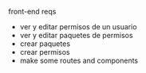 front-end reqs
- ver y editar permisos de un usuario
- ver y editar paquetes de permisos
- crear paquetes
- crear permisos
- make some routes and components

